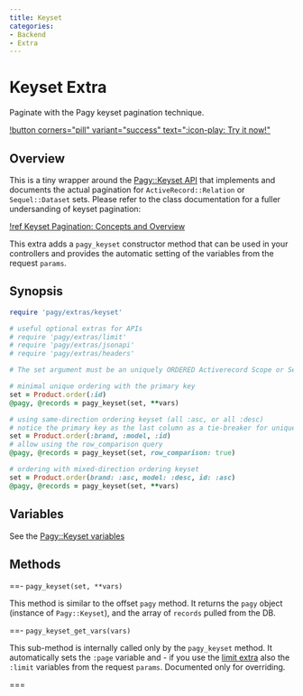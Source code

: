 ```yaml
---
title: Keyset
categories:
- Backend
- Extra
---
```


# Keyset Extra

Paginate with the Pagy keyset pagination technique. 

[!button corners="pill" variant="success" text=":icon-play: Try it now!"](/playground.md#3-demo-app)

## Overview

This is a tiny wrapper around the [Pagy::Keyset API](/docs/api/keyset.md) that implements and documents the actual pagination 
for `ActiveRecord::Relation` or `Sequel::Dataset` sets.  Please refer to the class documentation for a fuller undersanding of 
keyset pagination:

[!ref Keyset Pagination: Concepts and Overview](/docs/api/keyset.md)

This extra adds a `pagy_keyset` constructor method that can be used in your controllers and provides the automatic setting of the 
variables from the request `params`.

## Synopsis

```ruby pagy.rb (initializer)
require 'pagy/extras/keyset'

# useful optional extras for APIs
# require 'pagy/extras/limit'
# require 'pagy/extras/jsonapi'
# require 'pagy/extras/headers'
```

```ruby Controller (action)
# The set argument must be an uniquely ORDERED Activerecord Scope or Sequel Dataset 

# minimal unique ordering with the primary key
set = Product.order(:id)
@pagy, @records = pagy_keyset(set, **vars)

# using same-direction ordering keyset (all :asc, or all :desc) 
# notice the primary key as the last column as a tie-breaker for uniqueness
set = Product.order(:brand, :model, :id)
# allow using the row_comparison query
@pagy, @records = pagy_keyset(set, row_comparison: true)

# ordering with mixed-direction ordering keyset
set = Product.order(brand: :asc, model: :desc, id: :asc) 
@pagy, @records = pagy_keyset(set, **vars)
```

## Variables

See the [Pagy::Keyset variables](/docs/api/keyset.md#variables)

## Methods

==- `pagy_keyset(set, **vars)`

This method is similar to the offset `pagy` method. It returns the `pagy` object (instance of `Pagy::Keyset`), and the array 
of `records` pulled from the DB.

==- `pagy_keyset_get_vars(vars)`

This sub-method is internally called only by the `pagy_keyset` method. It automatically sets the `:page` variable and - if you 
use the [limit extra](/docs/extras/limit.md) also the `:limit` variables from the request `params`. Documented only for 
overriding.

===
